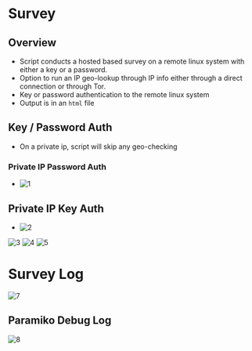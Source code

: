 # Survey
## Overview
- Script conducts a hosted based survey on a remote linux system with either a key or a password.  
- Option to run an IP geo-lookup through IP info either through a direct connection or through Tor.
- Key or password authentication to the remote linux system
- Output is in an `html` file 
## Key / Password Auth
- On a private ip, script will skip any geo-checking
### Private IP Password Auth
- ![1](https://user-images.githubusercontent.com/75596877/204693971-c0484740-2d6d-4293-8fc4-8e5388a05ba4.png)
## Private IP Key Auth
- ![2](https://user-images.githubusercontent.com/75596877/204694066-3cd8dec5-a63d-4d6f-a2d8-a0229b268414.png)

![3](https://user-images.githubusercontent.com/75596877/204694215-73f78e99-1396-4edf-8b28-c8fa0df30180.png)
![4](https://user-images.githubusercontent.com/75596877/204694232-4c05f0a1-4ab8-4332-84ab-d902987392ad.png)
![5](https://user-images.githubusercontent.com/75596877/204694243-1391ace6-2ad8-4967-92b2-5d364c93dbe1.png)
# Survey Log
![7](https://user-images.githubusercontent.com/75596877/204694281-cd679b6b-e836-4264-8464-c8c308c21386.png)
## Paramiko Debug Log
![8](https://user-images.githubusercontent.com/75596877/204694289-1419c77d-5035-4fc8-b61f-0bd7e770d967.png)
